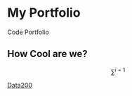 # My Portfolio
Code Portfolio

## How Cool are we?

$$\sum^{i=1}$$

[Data200](https://github.com/fractalclockwork/Data200/FinalPoject/)
